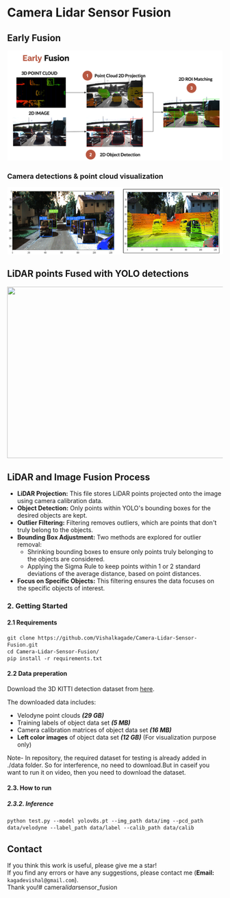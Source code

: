 # Camera Lidar Sensor Fusion

## Early Fusion

<div align="Left">
    <img src="readme_files/early_fusion.png" width="1000">
</div>

### Camera detections & point cloud visualization

<div align="Left">
    <img src="readme_files/combo.png" width="1000">
</div>

## LiDAR points Fused with YOLO detections

<div align="Left">
    <img src="readme_files/test-ezgif.com-video-to-gif-converter.gif" width="1000" height="400">
</div>

## LiDAR and Image Fusion Process

- **LiDAR Projection:** This file stores LiDAR points projected onto the image using camera calibration data.
- **Object Detection:** Only points within YOLO's bounding boxes for the desired objects are kept.
- **Outlier Filtering:** Filtering removes outliers, which are points that don't truly belong to the objects.
- **Bounding Box Adjustment:** Two methods are explored for outlier removal:
  - Shrinking bounding boxes to ensure only points truly belonging to the objects are considered.
  - Applying the Sigma Rule to keep points within 1 or 2 standard deviations of the average distance, based on point distances.
- **Focus on Specific Objects:** This filtering ensures the data focuses on the specific objects of interest.


### 2. Getting Started

#### 2.1 Requirements
```shell script
git clone https://github.com/Vishalkagade/Camera-Lidar-Sensor-Fusion.git
cd Camera-Lidar-Sensor-Fusion/
pip install -r requirements.txt

```

#### 2.2 Data preperation
Download the 3D KITTI detection dataset from [here](http://www.cvlibs.net/datasets/kitti/eval_object.php?obj_benchmark=3d).

The downloaded data includes:

- Velodyne point clouds _**(29 GB)**_
- Training labels of object data set _**(5 MB)**_
- Camera calibration matrices of object data set _**(16 MB)**_
- **Left color images** of object data set _**(12 GB)**_ (For visualization purpose only)

Note- In repository, the required dataset for testing is already added in ./data folder. So for interference, no need to download.But in caseif you want to run it on video, then you need to download the dataset.

#### 2.3. How to run

##### 2.3.2. Inference

```
python test.py --model yolov8s.pt --img_path data/img --pcd_path data/velodyne --label_path data/label --calib_path data/calib

```
## Contact

If you think this work is useful, please give me a star! <br>
If you find any errors or have any suggestions, please contact me (**Email:** `kagadevishal@gmail.com`). <br>
Thank you!#   c a m e r a _ l i d a r _ s e n s o r _ f u s i o n 
 
 